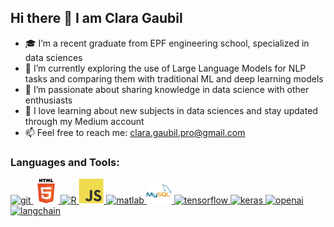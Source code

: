 ## Hi there 👋 I am Clara Gaubil

- 🎓 I’m a recent graduate from EPF engineering school, specialized in data sciences  
- 🤖 I’m currently exploring the use of Large Language Models for NLP tasks and comparing them with traditional ML and deep learning models  
- 🌱 I’m passionate about sharing knowledge in data science with other enthusiasts  
- 📖 I love learning about new subjects in data sciences and stay updated through my Medium account  
- 📫 Feel free to reach me: clara.gaubil.pro@gmail.com  

<h3 align="left">Languages and Tools:</h3>
<p align="left"> 
  <a href="https://git-scm.com/" target="_blank" rel="noreferrer"> <img src="https://www.vectorlogo.zone/logos/git-scm/git-scm-icon.svg" alt="git" width="40" height="40"/> </a> 
  <a href="https://www.w3schools.com/html/" target="_blank" rel="noreferrer"> <img src="https://raw.githubusercontent.com/devicons/devicon/master/icons/html5/html5-original-wordmark.svg" alt="html5" width="40" height="40"/> </a> 
  <a href="https://www.r-project.org" target="_blank" rel="noreferrer"> <img src="https://www.r-project.org/favicon-32x32.png" alt="R" width="40" height="40"/> </a> 
  <a href="https://developer.mozilla.org/en-US/docs/Web/JavaScript" target="_blank" rel="noreferrer"> <img src="https://raw.githubusercontent.com/devicons/devicon/master/icons/javascript/javascript-original.svg" alt="javascript" width="40" height="40"/> </a> 
  <a href="https://www.mathworks.com/" target="_blank" rel="noreferrer"> <img src="https://upload.wikimedia.org/wikipedia/commons/2/21/Matlab_Logo.png" alt="matlab" width="40" height="40"/> </a> 
  <a href="https://www.mysql.com/" target="_blank" rel="noreferrer"> <img src="https://raw.githubusercontent.com/devicons/devicon/master/icons/mysql/mysql-original-wordmark.svg" alt="mysql" width="40" height="40"/> </a> 
  <a href="https://www.tensorflow.org" target="_blank" rel="noreferrer"> <img src="https://www.vectorlogo.zone/logos/tensorflow/tensorflow-icon.svg" alt="tensorflow" width="40" height="40"/> </a> 
  <a href="https://keras.io/" target="_blank" rel="noreferrer"> <img src="https://upload.wikimedia.org/wikipedia/commons/a/ae/Keras_logo.svg" alt="keras" width="40" height="40"/</a> 
  <a href="https://openai.com/" target="_blank" rel="noreferrer"> <img src="https://i0.wp.com/www.xavierstuder.com/wp-content/uploads/2023/01/OpenAi_ChatGPT_logo.jpg?fit=2438%2C1600&ssl=1" alt="openai" width="40" height="40"/> </a>
  <a href="https://www.langchain.com/" target="_blank" rel="noreferrer"> <img src="https://avatars.githubusercontent.com/u/126733545?s=48&amp;v=4" alt="langchain" width="40" height="40"/> </a>
</p>
